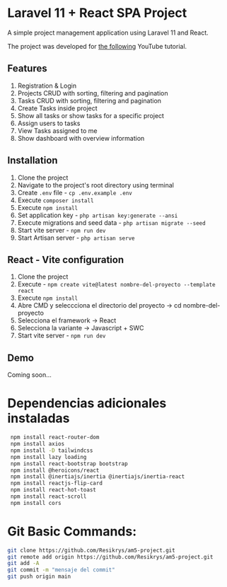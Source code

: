 # Laravel 11 + React SPA Project
A simple project management application using Laravel 11 and React.

The project was developed for [the following](https://youtu.be/VrQRa-afCAk) YouTube tutorial.

## Features
1. Registration & Login
2. Projects CRUD with sorting, filtering and pagination
3. Tasks CRUD with sorting, filtering and pagination
4. Create Tasks inside project
5. Show all tasks or show tasks for a specific project
6. Assign users to tasks
7. View Tasks assigned to me
8. Show dashboard with overview information

## Installation
1. Clone the project
2. Navigate to the project's root directory using terminal
3. Create `.env` file - `cp .env.example .env`
4. Execute `composer install`
5. Execute `npm install`
6. Set application key - `php artisan key:generate --ansi`
7. Execute migrations and seed data - `php artisan migrate --seed`
8. Start vite server - `npm run dev`
9. Start Artisan server - `php artisan serve`

## React - Vite configuration
1. Clone the project
2. Execute - `npm create vite@latest nombre-del-proyecto --template react`
3. Execute `npm install`
4. Abre CMD y seleccciona el directorio del proyecto -> cd nombre-del-proyecto
5. Selecciona el framework -> React
6. Selecciona la variante -> Javascript + SWC
7. Start vite server - `npm run dev`

## Demo
Coming soon...

# Dependencias adicionales instaladas

```sh
 npm install react-router-dom
 npm install axios
 npm install -D tailwindcss
 npm install lazy loading
 npm install react-bootstrap bootstrap
 npm install @heroicons/react
 npm install @inertiajs/inertia @inertiajs/inertia-react
 npm install reactjs-flip-card
 npm install react-hot-toast
 npm install react-scroll
 npm install cors
```

# Git Basic Commands:
```sh
git clone https://github.com/Resikrys/am5-project.git
git remote add origin https://github.com/Resikrys/am5-project.git
git add -A
git commit -m "mensaje del commit"
git push origin main
```
